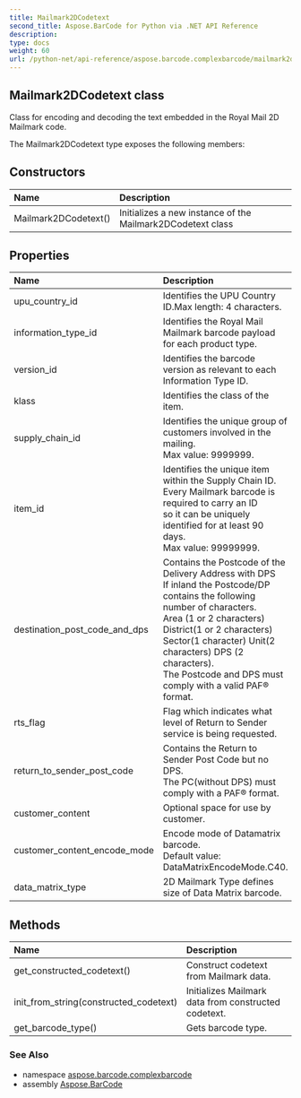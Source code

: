 ```yaml
---
title: Mailmark2DCodetext
second_title: Aspose.BarCode for Python via .NET API Reference
description: 
type: docs
weight: 60
url: /python-net/api-reference/aspose.barcode.complexbarcode/mailmark2dcodetext/
---
```


## Mailmark2DCodetext class

Class for encoding and decoding the text embedded in the Royal Mail 2D Mailmark code.

The Mailmark2DCodetext type exposes the following members:
## Constructors
| Name | Description |
| :- | :- |
|Mailmark2DCodetext()|Initializes a new instance of the Mailmark2DCodetext class|
## Properties
| Name | Description |
| :- | :- |
|upu_country_id|Identifies the UPU Country ID.Max length: 4 characters.|
|information_type_id|Identifies the Royal Mail Mailmark barcode payload for each product type.|
|version_id|Identifies the  barcode version as relevant to each Information Type ID.|
|klass|Identifies the class of the item.|
|supply_chain_id|Identifies the unique group of customers involved in the mailing.<br/>            Max value: 9999999.|
|item_id|Identifies the unique item within the Supply Chain ID.<br/>            Every Mailmark barcode is required to carry an ID<br/>            so it can be uniquely identified for at least 90 days.<br/>            Max value: 99999999.|
|destination_post_code_and_dps|Contains the Postcode of the Delivery Address with DPS<br/>            If inland the Postcode/DP contains the following number of characters.<br/>            Area (1 or 2 characters) District(1 or 2 characters)<br/>            Sector(1 character) Unit(2 characters) DPS (2 characters).<br/>            The Postcode and DPS must comply with a valid PAF® format.|
|rts_flag|Flag which indicates what level of Return to Sender service is being requested.|
|return_to_sender_post_code|Contains the Return to Sender Post Code but no DPS.<br/>            The PC(without DPS) must comply with a PAF® format.|
|customer_content|Optional space for use by customer.|
|customer_content_encode_mode|Encode mode of Datamatrix barcode.<br/>            Default value: DataMatrixEncodeMode.C40.|
|data_matrix_type|2D Mailmark Type defines size of Data Matrix barcode.|
## Methods
| Name | Description |
| :- | :- |
|get_constructed_codetext()|Construct codetext from Mailmark data.|
|init_from_string(constructed_codetext)|Initializes Mailmark data from constructed codetext.|
|get_barcode_type()|Gets barcode type.|

### See Also

* namespace [aspose.barcode.complexbarcode](/barcode/python-net/api-reference/aspose.barcode.complexbarcode/)
* assembly [Aspose.BarCode](/barcode/python-net/api-reference/)


